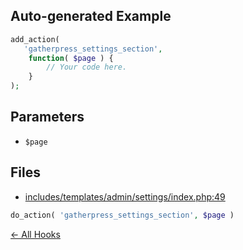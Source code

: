 ## Auto-generated Example

```php
add_action(
   'gatherpress_settings_section',
    function( $page ) {
        // Your code here.
    }
);
```

## Parameters

- `$page`

## Files

- [includes/templates/admin/settings/index.php:49](https://github.com/GatherPress/gatherpress/blob/develop/includes/templates/admin/settings/index.php#L49)
```php
do_action( 'gatherpress_settings_section', $page )
```



[← All Hooks](Hooks)
